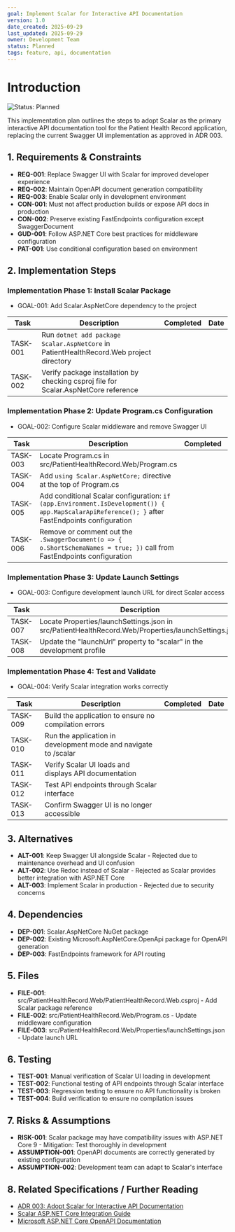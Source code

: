 ```yaml
---
goal: Implement Scalar for Interactive API Documentation
version: 1.0
date_created: 2025-09-29
last_updated: 2025-09-29
owner: Development Team
status: Planned
tags: feature, api, documentation
---
```


# Introduction

![Status: Planned](https://img.shields.io/badge/status-Planned-blue)

This implementation plan outlines the steps to adopt Scalar as the primary interactive API documentation tool for the Patient Health Record application, replacing the current Swagger UI implementation as approved in ADR 003.

## 1. Requirements & Constraints

- **REQ-001**: Replace Swagger UI with Scalar for improved developer experience
- **REQ-002**: Maintain OpenAPI document generation compatibility
- **REQ-003**: Enable Scalar only in development environment
- **CON-001**: Must not affect production builds or expose API docs in production
- **CON-002**: Preserve existing FastEndpoints configuration except SwaggerDocument
- **GUD-001**: Follow ASP.NET Core best practices for middleware configuration
- **PAT-001**: Use conditional configuration based on environment

## 2. Implementation Steps

### Implementation Phase 1: Install Scalar Package

- GOAL-001: Add Scalar.AspNetCore dependency to the project

| Task | Description | Completed | Date |
|------|-------------|-----------|------|
| TASK-001 | Run `dotnet add package Scalar.AspNetCore` in PatientHealthRecord.Web project directory |  |  |
| TASK-002 | Verify package installation by checking csproj file for Scalar.AspNetCore reference |  |  |

### Implementation Phase 2: Update Program.cs Configuration

- GOAL-002: Configure Scalar middleware and remove Swagger UI

| Task | Description | Completed | Date |
|------|-------------|-----------|------|
| TASK-003 | Locate Program.cs in src/PatientHealthRecord.Web/Program.cs |  |  |
| TASK-004 | Add `using Scalar.AspNetCore;` directive at the top of Program.cs |  |  |
| TASK-005 | Add conditional Scalar configuration: `if (app.Environment.IsDevelopment()) { app.MapScalarApiReference(); }` after FastEndpoints configuration |  |  |
| TASK-006 | Remove or comment out the `.SwaggerDocument(o => { o.ShortSchemaNames = true; })` call from FastEndpoints configuration |  |  |

### Implementation Phase 3: Update Launch Settings

- GOAL-003: Configure development launch URL for direct Scalar access

| Task | Description | Completed | Date |
|------|-------------|-----------|------|
| TASK-007 | Locate Properties/launchSettings.json in src/PatientHealthRecord.Web/Properties/launchSettings.json |  |  |
| TASK-008 | Update the "launchUrl" property to "scalar" in the development profile |  |  |

### Implementation Phase 4: Test and Validate

- GOAL-004: Verify Scalar integration works correctly

| Task | Description | Completed | Date |
|------|-------------|-----------|------|
| TASK-009 | Build the application to ensure no compilation errors |  |  |
| TASK-010 | Run the application in development mode and navigate to /scalar |  |  |
| TASK-011 | Verify Scalar UI loads and displays API documentation |  |  |
| TASK-012 | Test API endpoints through Scalar interface |  |  |
| TASK-013 | Confirm Swagger UI is no longer accessible |  |  |

## 3. Alternatives

- **ALT-001**: Keep Swagger UI alongside Scalar - Rejected due to maintenance overhead and UI confusion
- **ALT-002**: Use Redoc instead of Scalar - Rejected as Scalar provides better integration with ASP.NET Core
- **ALT-003**: Implement Scalar in production - Rejected due to security concerns

## 4. Dependencies

- **DEP-001**: Scalar.AspNetCore NuGet package
- **DEP-002**: Existing Microsoft.AspNetCore.OpenApi package for OpenAPI generation
- **DEP-003**: FastEndpoints framework for API routing

## 5. Files

- **FILE-001**: src/PatientHealthRecord.Web/PatientHealthRecord.Web.csproj - Add Scalar package reference
- **FILE-002**: src/PatientHealthRecord.Web/Program.cs - Update middleware configuration
- **FILE-003**: src/PatientHealthRecord.Web/Properties/launchSettings.json - Update launch URL

## 6. Testing

- **TEST-001**: Manual verification of Scalar UI loading in development
- **TEST-002**: Functional testing of API endpoints through Scalar interface
- **TEST-003**: Regression testing to ensure no API functionality is broken
- **TEST-004**: Build verification to ensure no compilation issues

## 7. Risks & Assumptions

- **RISK-001**: Scalar package may have compatibility issues with ASP.NET Core 9 - Mitigation: Test thoroughly in development
- **ASSUMPTION-001**: OpenAPI documents are correctly generated by existing configuration
- **ASSUMPTION-002**: Development team can adapt to Scalar's interface

## 8. Related Specifications / Further Reading

- [ADR 003: Adopt Scalar for Interactive API Documentation](docs/architecture/decisions/adr-003-scalar-api-documentation.md)
- [Scalar ASP.NET Core Integration Guide](https://guides.scalar.com/scalar/scalar-api-references/integrations/net-aspnet-core/integration)
- [Microsoft ASP.NET Core OpenAPI Documentation](https://learn.microsoft.com/en-us/aspnet/core/fundamentals/openapi/using-openapi-documents?view=aspnetcore-9.0)
